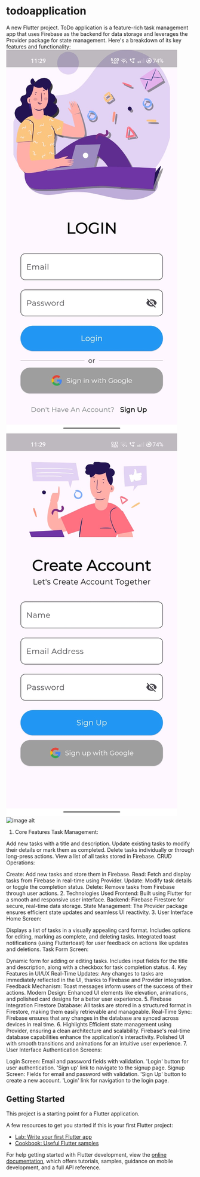 # todoapplication

A new Flutter project.
ToDo application is a feature-rich task management app that uses Firebase as the backend for data storage and leverages the Provider package for state management. Here's a breakdown of its key features and functionality:
![image alt](https://github.com/vishn-Mk/todoapplication/blob/master/login.jpg?raw=true)
![image alt](https://github.com/vishn-Mk/todoapplication/blob/master/signup.jpg?raw=true)
![image alt](https://github.com/user-attachments/assets/81c8dda5-b328-449d-a0cc-af75b8b645bd)


1. Core Features
Task Management:

Add new tasks with a title and description.
Update existing tasks to modify their details or mark them as completed.
Delete tasks individually or through long-press actions.
View a list of all tasks stored in Firebase.
CRUD Operations:

Create: Add new tasks and store them in Firebase.
Read: Fetch and display tasks from Firebase in real-time using Provider.
Update: Modify task details or toggle the completion status.
Delete: Remove tasks from Firebase through user actions.
2. Technologies Used
Frontend: Built using Flutter for a smooth and responsive user interface.
Backend: Firebase Firestore for secure, real-time data storage.
State Management: The Provider package ensures efficient state updates and seamless UI reactivity.
3. User Interface
Home Screen:

Displays a list of tasks in a visually appealing card format.
Includes options for editing, marking as complete, and deleting tasks.
Integrated toast notifications (using Fluttertoast) for user feedback on actions like updates and deletions.
Task Form Screen:

Dynamic form for adding or editing tasks.
Includes input fields for the title and description, along with a checkbox for task completion status.
4. Key Features in UI/UX
Real-Time Updates: Any changes to tasks are immediately reflected in the UI, thanks to Firebase and Provider integration.
Feedback Mechanism: Toast messages inform users of the success of their actions.
Modern Design: Enhanced UI elements like elevation, animations, and polished card designs for a better user experience.
5. Firebase Integration
Firestore Database: All tasks are stored in a structured format in Firestore, making them easily retrievable and manageable.
Real-Time Sync: Firebase ensures that any changes in the database are synced across devices in real time.
6. Highlights
Efficient state management using Provider, ensuring a clean architecture and scalability.
Firebase's real-time database capabilities enhance the application's interactivity.
Polished UI with smooth transitions and animations for an intuitive user experience.
7. User Interface
Authentication Screens:

Login Screen:
Email and password fields with validation.
'Login' button for user authentication.
'Sign up' link to navigate to the signup page.
Signup Screen:
Fields for email and password with validation.
'Sign Up' button to create a new account.
'Login' link for navigation to the login page.



## Getting Started

This project is a starting point for a Flutter application.

A few resources to get you started if this is your first Flutter project:

- [Lab: Write your first Flutter app](https://docs.flutter.dev/get-started/codelab)
- [Cookbook: Useful Flutter samples](https://docs.flutter.dev/cookbook)

For help getting started with Flutter development, view the
[online documentation](https://docs.flutter.dev/), which offers tutorials,
samples, guidance on mobile development, and a full API reference.
